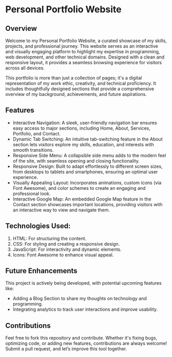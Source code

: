 # Personal Portfolio Website
## Overview
Welcome to my Personal Portfolio Website, a curated showcase of my skills, projects, and professional journey. This website serves as an interactive and visually engaging platform to highlight my expertise in programming, web development, and other technical domains. Designed with a clean and responsive layout, it provides a seamless browsing experience for visitors across all devices.

This portfolio is more than just a collection of pages; it's a digital representation of my work ethic, creativity, and technical proficiency. It includes thoughtfully designed sections that provide a comprehensive overview of my background, achievements, and future aspirations.

## Features
- Interactive Navigation: A sleek, user-friendly navigation bar ensures easy access to major sections, including Home, About, Services, Portfolio, and Contact.
- Dynamic Tab Switching: An intuitive tab-switching feature in the About section lets visitors explore my skills, education, and interests with smooth transitions.
- Responsive Side Menu: A collapsible side menu adds to the modern feel of the site, with seamless opening and closing functionality.
- Responsive Design: Built to adapt effortlessly to different screen sizes, from desktops to tablets and smartphones, ensuring an optimal user experience.
- Visually Appealing Layout: Incorporates animations, custom icons (via Font Awesome), and color schemes to create an engaging and professional look.
- Interactive Google Map: An embedded Google Map feature in the Contact section showcases important locations, providing visitors with an interactive way to view and navigate them.

## Technologies Used:
1. HTML: For structuring the content.
2. CSS: For styling and creating a responsive design.
3. JavaScript: For interactivity and dynamic elements.
4. Icons: Font Awesome to enhance visual appeal.

## Future Enhancements
This project is actively being developed, with potential upcoming features like:
- Adding a Blog Section to share my thoughts on technology and programming.
- Integrating analytics to track user interactions and improve usability.

## Contributions
Feel free to fork this repository and contribute. Whether it's fixing bugs, optimizing code, or adding new features, contributions are always welcome! Submit a pull request, and let’s improve this tool together.
